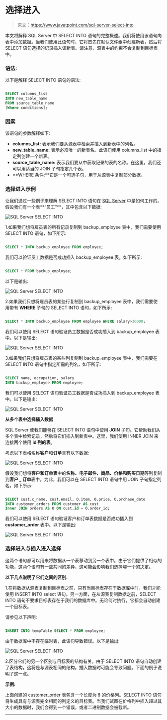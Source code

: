 # 选择进入

> 原文：<https://www.javatpoint.com/sql-server-select-into>

本文将解释 SQL Server 中 SELECT INTO 语句的完整概述。我们将使用该语句向表中添加数据。当我们使用此语句时，它将首先在默认文件组中创建新表，然后将 SELECT 语句选择的记录插入该新表。请注意，源表中的约束不会复制到目标表中。

### 语法:

以下是解释 SELECT INTO 语句的语法:

```sql

SELECT columns_list
INTO new_table_name
FROM source_table_name
[Where conditions];

```

### 因素

该语句的参数解释如下:

*   **columns_list:** 表示我们要从源表中检索并插入到新表中的列名。
*   **new_table_name:** 表示必须唯一的新表名。此语句使用 columns_list 中的指定列创建一个新表。
*   **source_table_name:** 表示我们要从中获取记录的表的名称。在这里，我们还可以用适当的 JOIN 子句指定几个表。
*   **WHERE 条件:**它是一个可选子句，用于从源表中复制部分数据。

### 选择进入示例

让我们通过一些例子来理解 SELECT INTO 语句在 [SQL Server](https://www.javatpoint.com/sql-server-tutorial) 中是如何工作的。假设我们有一个表**“员工”**，其中包含以下数据:

![SQL Server SELECT INTO](img/5bfe7f074d20725b94019681ab2f7b86.png)

1.如果我们想将雇员表的所有记录复制到 backup_employee 表中，我们需要使用 SELECT INTO 语句，如下所示:

```sql

SELECT * INTO backup_employee FROM employee;

```

我们可以验证员工数据是否成功插入 backup_employee 表，如下所示:

```sql

SELECT * FROM backup_employee;

```

以下是输出:

![SQL Server SELECT INTO](img/48fcf7e6840908a1ee3bbdbfcdb1eda4.png)

2.如果我们只想将雇员表的某些行复制到 backup_employee 表中，我们需要使用带有 **WHERE** 子句的 SELECT INTO 语句，如下所示:

```sql

SELECT * INTO backup_employee FROM employee WHERE salary>30000;

```

我们可以使用 SELECT 语句验证员工数据是否成功插入到 backup_employee 表中。以下是输出:

![SQL Server SELECT INTO](img/af4110e023f2d0a27e4bbd56c386a16d.png)

3.如果我们只想将雇员表的某些列复制到 backup_employee 表中，我们需要在 SELECT INTO 语句中指定所需的列名，如下所示:

```sql

SELECT name, occupation, salary 
INTO backup_employee FROM employee;

```

我们可以使用 SELECT 语句验证员工数据是否成功插入到 backup_employee 表中。以下是输出:

![SQL Server SELECT INTO](img/4047f1ade179762896d776fd82c97911.png)

**从多个表中选择插入数据**

SQL Server 使我们能够在 SELECT INTO 语句中使用 **JOIN** 子句。它帮助我们从多个表中检索记录，然后将它们插入到新表中。这里，我们使用 INNER JOIN 来连接两个使用 **id 列的表。**

考虑以下表格名称**客户**和**订单**具有以下数据:

![SQL Server SELECT INTO](img/0843ff8d9489785eb08c62d2b93facd0.png)

假设我们想将**客户和订单表**中的**名称、电子邮件、商品、价格和购买日期**等列复制到**客户 _ 订单**表中。为此，我们可以在 SELECT INTO 语句中用 JOIN 子句指定列名，如下所示:

```sql

SELECT cust.c_name, cust.email, O.item, O.price, O.prchase_date
INTO customer_orders FROM customer AS cust 
Inner JOIN orders AS O ON cust.id = O.order_id;

```

我们可以使用 SELECT 语句验证客户和订单表数据是否成功插入到 **customer_order** 表中。以下是输出:

![SQL Server SELECT INTO](img/218b6ae8f15df58c850a02be4bafb3d4.png)

### 选择进入与插入进入选择

这两个语句都可以用来将数据从一个表移动到另一个表中。由于它们提供了相似的功能，这两个语句有一些共同的差异，这可能会影响我们选择哪一个的决定。

**以下几点说明了它们之间的区别:**

1.在将数据从源表复制到目标表之前，只有当目标表存在于数据库中时，我们才能使用 INSERT INTO select 语句。另一方面，在从源表复制数据之前，SELECT INTO 语句不要求目标表存在于我们的数据库中。无论何时执行，它都会自动创建一个目标表。

请参见以下声明:

```sql

INSERT INTO tempTable SELECT * FROM employee;

```

由于数据库中不存在临时表，此语句导致错误。以下是输出:

![SQL Server SELECT INTO](img/b3a4e0490845db3e6cb77623de53f26d.png)

2.区分它们的另一个区别与目标表的结构有关。由于 SELECT INTO 语句自动创建了表结构，这将是与源表相同的结构。插入数据时可能会导致问题。下面的例子说明了这一点。

**示例:**

上面创建的 customer_order 表包含一个长度为 8 的价格列。SELECT INTO 语句将生成具有与源表完全相同的列定义的目标表。当我们试图在价格列中插入超过其大小的数据时，我们会得到一个错误，或者二进制数据会被截断。

* * *